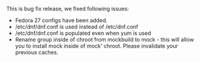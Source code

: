 This is bug fix release, we fixed following issues:

* Fedora 27 configs have been added.
* /etc/dnf/dnf.conf is used instead of /etc/dnf.conf
* /etc/dnf/dnf.conf is populated even when yum is used
* Rename group inside of chroot from mockbuild to mock - this will allow you to install mock inside of mock' chroot. Please invalidate your previous caches.
